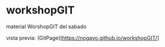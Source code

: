 # workshopGIT
material WorshopGIT del sabado

vista previa: (GitPage)[https://nogayo.github.io/workshopGIT/]
